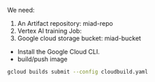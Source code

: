 We need:
1) An Artifact repository: miad-repo
2) Vertex AI training Job: 
3) Google cloud storage bucket: miad-bucket


* Install the Google Cloud CLI.
* build/push image 

```bash
gcloud builds submit --config cloudbuild.yaml
```